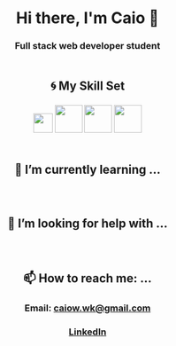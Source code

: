 # <div align=center>Hi there, I'm Caio 👋</div>
### <div align=center>Full stack web developer student</div><br/>


## <div align=center>:cyclone: My Skill Set</div>
### <div align=center>    <img src='https://seeklogo.com/images/J/javascript-logo-8892AEFCAC-seeklogo.com.png' width='35' />    <img src='https://seeklogo.com/images/R/react-logo-7B3CE81517-seeklogo.com.png' width='50' />    <img src='https://seeklogo.com/images/R/redux-logo-9CA6836C12-seeklogo.com.png' width='50' />   <img src='https://upload.wikimedia.org/wikipedia/commons/thumb/d/d9/Node.js_logo.svg/1280px-Node.js_logo.svg.png' width='50' />   </div><br/>
 
 
## <div align=center>:book: I’m currently learning ...</div>
### <div align=center></div><br/>


## <div align=center>🤔 I’m looking for help with ...</div>
### <div align=center></div><br/>


## <div align=center>📫 How to reach me: ...</div>
### <div align=center>Email: caiow.wk@gmail.com</div>
### <div align=center>[LinkedIn](https://www.linkedin.com/in/kxk/)</div><br/>
